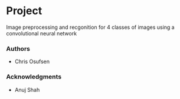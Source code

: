 

# Project

Image preprocessing and recgonition for 4 classes of images using a convolutional neural network 

### Authors

* Chris Osufsen 

### Acknowledgments

* Anuj Shah
